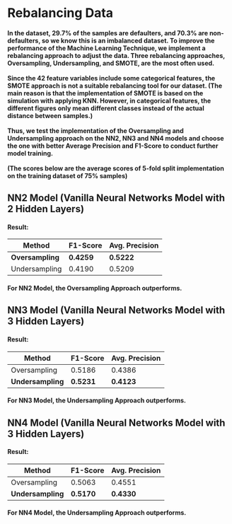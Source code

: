 # Rebalancing Data

#### In the dataset, 29.7% of the samples are defaulters, and 70.3% are non-defaulters, so we know this is an imbalanced dataset. To improve the performance of the Machine Learning Technique, we implement a rebalancing approach to adjust the data. Three rebalancing approaches, Oversampling, Undersampling, and SMOTE, are the most often used. <br><br> Since the 42 feature variables include some categorical features, the SMOTE approach is not a suitable rebalancing tool for our dataset. (The main reason is that the implementation of SMOTE is based on the simulation with applying KNN. However, in categorical features, the different figures only mean different classes instead of the actual distance between samples.) <br><br>Thus, we test the implementation of the Oversampling and Undersampling approach on the NN2, NN3 and NN4 models and choose the one with better Average Precision and F1-Score to conduct further model training. <br><br>(The scores below are the average scores of 5-fold split implementation on the training dataset of 75% samples)

## NN2 Model (Vanilla Neural Networks Model with 2 Hidden Layers)
#### Result: 
| Method        | F1-Score | Avg. Precision |
|---------------|----------|----------------|
| **Oversampling**  | **0.4259**   | **0.5222**         |
| Undersampling | 0.4190   | 0.5209         |
#### For NN2 Model, the Oversampling Approach outperforms.

## NN3 Model (Vanilla Neural Networks Model with 3 Hidden Layers)
#### Result: 
| Method        | F1-Score | Avg. Precision |
|---------------|----------|----------------|
| Oversampling  | 0.5186   | 0.4386         |
| **Undersampling** | **0.5231**   | **0.4123**         |
#### For NN3 Model, the Undersampling Approach outperforms.

## NN4 Model (Vanilla Neural Networks Model with 3 Hidden Layers)
#### Result: 
| Method        | F1-Score | Avg. Precision |
|---------------|----------|----------------|
| Oversampling  | 0.5063   | 0.4551         |
| **Undersampling** | **0.5170**   | **0.4330**         |
#### For NN4 Model, the Undersampling Approach outperforms.
